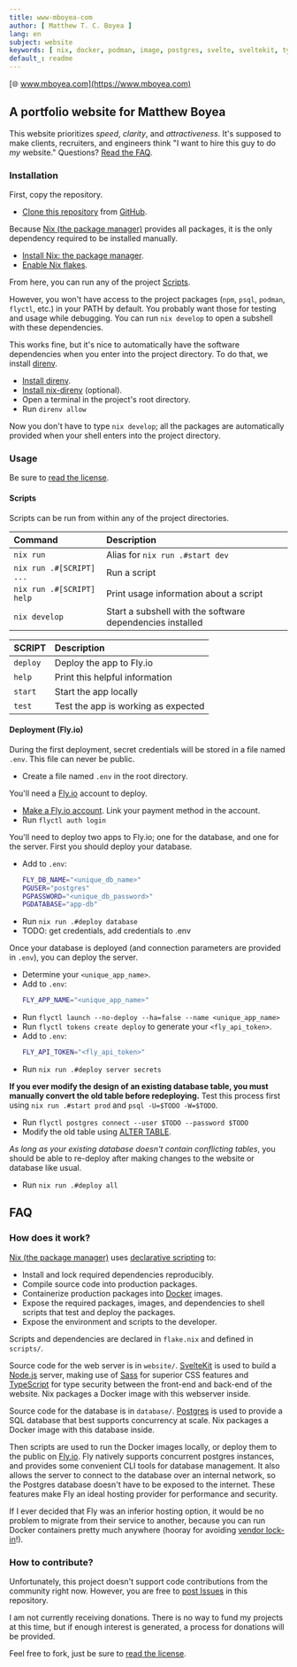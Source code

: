 ```yaml
---
title: www-mboyea-com
author: [ Matthew T. C. Boyea ]
lang: en
subject: website
keywords: [ nix, docker, podman, image, postgres, svelte, sveltekit, typescript, sass, website, fly, fly.io, server ]
default_: readme
---
```


[🌐 www.mboyea.com](https://www.mboyea.com)

## A portfolio website for Matthew Boyea

This website prioritizes *speed*, *clarity*, and *attractiveness*.
It's supposed to make clients, recruiters, and engineers think "I want to hire this guy to do *my* website."
Questions? [Read the FAQ](#faq).

### Installation

First, copy the repository.

- [Clone this repository](https://docs.github.com/en/repositories/creating-and-managing-repositories/cloning-a-repository) from [GitHub](https://github.com/mboyea/www-mboyea-com).

Because [Nix (the package manager)] provides all packages, it is the only dependency required to be installed manually.

- [Install Nix: the package manager](https://nixos.org/download/).
- [Enable Nix flakes](https://nixos.wiki/wiki/Flakes).

From here, you can run any of the project [Scripts](#scripts).

However, you won't have access to the project packages (`npm`, `psql`, `podman`, `flyctl`, etc.) in your PATH by default.
You probably want those for testing and usage while debugging.
You can run `nix develop` to open a subshell with these dependencies.

This works fine, but it's nice to automatically have the software dependencies when you enter into the project directory.
To do that, we install [direnv](https://direnv.net/).

- [Install direnv](https://direnv.net/docs/installation.html).
- [Install nix-direnv](https://github.com/nix-community/nix-direnv#installation) (optional).
- Open a terminal in the project's root directory.
- Run `direnv allow`

Now you don't have to type `nix develop`; all the packages are automatically provided when your shell enters into the project directory.

### Usage

Be sure to [read the license](./LICENSE.md).

#### Scripts

Scripts can be run from within any of the project directories.

| Command | Description |
|:--- |:--- |
| `nix run` | Alias for `nix run .#start dev` |
| `nix run .#[SCRIPT] ...` | Run a script |
| `nix run .#[SCRIPT] help` | Print usage information about a script |
| `nix develop` | Start a subshell with the software dependencies installed |

| SCRIPT | Description |
|:--- |:--- |
| `deploy` | Deploy the app to Fly.io |
| `help` | Print this helpful information |
| `start` | Start the app locally |
| `test` | Test the app is working as expected |

#### Deployment (Fly.io)

During the first deployment, secret credentials will be stored in a file named `.env`.
This file can never be public.

- Create a file named `.env` in the root directory.

You'll need a [Fly.io] account to deploy.

- [Make a Fly.io account](https://fly.io/dashboard). Link your payment method in the account.
- Run `flyctl auth login`

You'll need to deploy two apps to Fly.io; one for the database, and one for the server.
First you should deploy your database.

- Add to `.env`:
  ```sh
  FLY_DB_NAME="<unique_db_name>"
  PGUSER="postgres"
  PGPASSWORD="<unique_db_password>"
  PGDATABASE="app-db"
  ```
- Run `nix run .#deploy database`
- TODO: get credentials, add credentials to .env

Once your database is deployed (and connection parameters are provided in `.env`), you can deploy the server.

- Determine your `<unique_app_name>`.
- Add to `.env`:
  ```sh
  FLY_APP_NAME="<unique_app_name>"
  ```
- Run `flyctl launch --no-deploy --ha=false --name <unique_app_name>`
- Run `flyctl tokens create deploy` to generate your `<fly_api_token>`.
- Add to `.env`:
  ```sh
  FLY_API_TOKEN="<fly_api_token>"
  ```
- Run `nix run .#deploy server secrets`

**If you ever modify the design of an existing database table, you must manually convert the old table before redeploying.**
Test this process first using `nix run .#start prod` and `psql -U=$TODO -W=$TODO`.

- Run `flyctl postgres connect --user $TODO --password $TODO`
- Modify the old table using [ALTER TABLE](https://www.postgresql.org/docs/current/sql-altertable.html).

*As long as your existing database doesn't contain conflicting tables*, you should be able to re-deploy after making changes to the website or database like usual.

- Run `nix run .#deploy all`

## FAQ

### How does it work?

[Nix (the package manager)] uses [declarative scripting](https://en.wikipedia.org/wiki/Declarative_programming) to:

- Install and lock required dependencies reproducibly.
- Compile source code into production packages.
- Containerize production packages into [Docker] images.
- Expose the required packages, images, and dependencies to shell scripts that test and deploy the packages.
- Expose the environment and scripts to the developer.

Scripts and dependencies are declared in `flake.nix` and defined in `scripts/`.

Source code for the web server is in `website/`.
[SvelteKit] is used to build a [Node.js] server, making use of [Sass] for superior CSS features and [TypeScript] for type security between the front-end and back-end of the website.
Nix packages a Docker image with this webserver inside.

Source code for the database is in `database/`.
[Postgres] is used to provide a SQL database that best supports concurrency at scale.
Nix packages a Docker image with this database inside.

Then scripts are used to run the Docker images locally, or deploy them to the public on [Fly.io].
Fly natively supports concurrent postgres instances, and provides some convenient CLI tools for database management.
It also allows the server to connect to the database over an internal network, so the Postgres database doesn't have to be exposed to the internet.
These features make Fly an ideal hosting provider for performance and security.

If I ever decided that Fly was an inferior hosting option, it would be no problem to migrate from their service to another, because you can run Docker containers pretty much anywhere (hooray for avoiding [vendor lock-in](https://en.wikipedia.org/wiki/Vendor_lock-in)!).

### How to contribute?

Unfortunately, this project doesn't support code contributions from the community right now.
However, you are free to [post Issues](https://github.com/mboyea/www-mboyea-com/issues) in this repository.

I am not currently receiving donations.
There is no way to fund my projects at this time, but if enough interest is generated, a process for donations will be provided.

Feel free to fork, just be sure to [read the license](./LICENSE.md).

[Nix (the package manager)]: https://nixos.org/
[Docker]: https://docs.docker.com/get-started/overview/
[SvelteKit]: https://kit.svelte.dev/docs/introduction
[Node.js]: https://nodejs.org/en/docs/guides/getting-started-guide
[Vue]: https://vuejs.org/
[Angular]: https://angularjs.org/
[Sass]: https://sass-lang.com/guide
[Typescript]: https://www.typescriptlang.org/why-create-typescript
[Postgres]: https://www.postgresql.org/
[Fly.io]: https://fly.io/docs/
